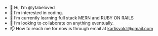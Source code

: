 - 👋 Hi, I’m @ytabeloved
- 👀 I’m interested in coding.
- 🌱 I’m currently learning full stack MERN and RUBY ON RAILS
- 💞️ I’m looking to collaborate on anything eventually.
- 📫 How to reach me for now is through email at karlisvaldi@gmail.com

<!---
ytabeloved/ytabeloved is a ✨ special ✨ repository because its `README.md` (this file) appears on your GitHub profile.
You can click the Preview link to take a look at your changes.
--->
